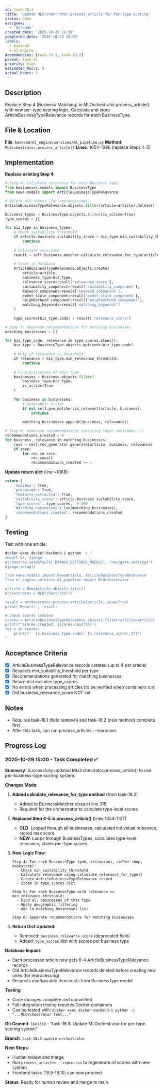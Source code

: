 ```yaml
---
id: task-18.3
title: 'Update MLOrchestrator.process_article for Per-Type Scoring'
status: Done
assignee:
  - '@claude'
created_date: '2025-10-28 16:30'
completed_date: '2025-10-29 15:00'
labels:
  - backend
  - ml-engine
dependencies: [task-18.1, task-18.2]
parent: task-18
priority: high
estimated_hours: 4
actual_hours: 1
---
```


## Description

<!-- SECTION:DESCRIPTION:BEGIN -->
Replace Step 4 (Business Matching) in MLOrchestrator.process_article() with new per-type scoring logic. Calculate and store ArticleBusinessTypeRelevance records for each BusinessType.
<!-- SECTION:DESCRIPTION:END -->

## File & Location

**File**: `backend/ml_engine/services/ml_pipeline.py`
**Method**: `MLOrchestrator.process_article()`
**Lines**: 1054-1086 (replace Steps 4-5)

## Implementation

**Replace existing Step 4**:
```python
# Step 4: Calculate relevance for each business type
from businesses.models import BusinessType
from news.models import ArticleBusinessTypeRelevance

# Delete old scores (for reprocessing)
ArticleBusinessTypeRelevance.objects.filter(article=article).delete()

business_types = BusinessType.objects.filter(is_active=True)
type_scores = {}

for biz_type in business_types:
    # Check suitability threshold
    if article.business_suitability_score < biz_type.min_suitability_threshold:
        continue
    
    # Calculate relevance
    result = self.business_matcher.calculate_relevance_for_type(article, biz_type)
    
    # Store in database
    ArticleBusinessTypeRelevance.objects.create(
        article=article,
        business_type=biz_type,
        relevance_score=result['relevance_score'],
        suitability_component=result['suitability_component'],
        keyword_component=result['keyword_component'],
        event_scale_component=result['event_scale_component'],
        neighborhood_component=result['neighborhood_component'],
        matching_keywords=result['matching_keywords']
    )
    
    type_scores[biz_type.code] = result['relevance_score']

# Step 5: Generate recommendations for matching businesses
matching_businesses = []

for biz_type_code, relevance in type_scores.items():
    biz_type = BusinessType.objects.get(code=biz_type_code)
    
    # Only if relevance >= threshold
    if relevance < biz_type.min_relevance_threshold:
        continue
    
    # Find businesses of this type
    businesses = Business.objects.filter(
        business_type=biz_type,
        is_active=True
    )
    
    for business in businesses:
        # Geographic filter
        if not self.geo_matcher.is_relevant(article, business):
            continue
        
        matching_businesses.append((business, relevance))

# Step 6: Generate recommendations (existing logic continues...)
recommendations_created = 0
for business, relevance in matching_businesses:
    recs = self.rec_generator.generate(article, business, relevance)
    if save:
        for rec in recs:
            rec.save()
            recommendations_created += 1
```

**Update return dict** (line ~1088):
```python
return {
    'success': True,
    'processed': True,
    'features_extracted': True,
    'suitability_score': article.business_suitability_score,
    'type_scores': type_scores,  # NEW
    'matching_businesses': len(matching_businesses),
    'recommendations_created': recommendations_created
}
```

## Testing

Test with one article:
```bash
docker exec docker-backend-1 python -c "
import os, django
os.environ.setdefault('DJANGO_SETTINGS_MODULE', 'navigate.settings')
django.setup()

from news.models import NewsArticle, ArticleBusinessTypeRelevance
from ml_engine.services.ml_pipeline import MLOrchestrator

article = NewsArticle.objects.first()
orchestrator = MLOrchestrator()

result = orchestrator.process_article(article, save=True)
print('Result:', result)

# Check scores created
scores = ArticleBusinessTypeRelevance.objects.filter(article=article)
print(f'Scores created: {scores.count()}')
for s in scores:
    print(f'  {s.business_type.code}: {s.relevance_score:.2f}')
"
```

## Acceptance Criteria

- [x] ArticleBusinessTypeRelevance records created (up to 4 per article)
- [x] Respects min_suitability_threshold per type
- [x] Recommendations generated for matching businesses
- [x] Return dict includes type_scores
- [x] No errors when processing articles (to be verified when containers run)
- [x] Old business_relevance_score NOT set

## Notes

- Requires task-18.1 (field removal) and task-18.2 (new method) complete first
- After this task, can run process_articles --reprocess

## Progress Log

### 2025-10-29 15:00 - Task Completed ✅

**Summary**: Successfully updated MLOrchestrator.process_article() to use per-business-type scoring system.

**Changes Made**:

1. **Added calculate_relevance_for_type method** (from task-18.2)
   - Added to BusinessMatcher class at line 315
   - Required for the orchestrator to calculate type-level scores

2. **Replaced Step 4-5 in process_article()** (lines 1054-1127)
   - **OLD**: Looped through all businesses, calculated individual relevance, stored max score
   - **NEW**: Loops through BusinessTypes, calculates type-level relevance, stores per-type scores

3. **New Logic Flow**:
   ```
   Step 4: For each BusinessType (pub, restaurant, coffee_shop, bookstore):
     - Check min_suitability_threshold
     - Calculate relevance using calculate_relevance_for_type()
     - Create ArticleBusinessTypeRelevance record
     - Store in type_scores dict

   Step 5: For each BusinessType with relevance >= min_relevance_threshold:
     - Find all businesses of that type
     - Apply geographic filtering
     - Add to matching_businesses list

   Step 6: Generate recommendations for matching businesses
   ```

4. **Return Dict Updated**:
   - Removed: `business_relevance_score` (deprecated field)
   - Added: `type_scores` dict with scores per business type

**Database Impact**:
- Each processed article now gets 0-4 ArticleBusinessTypeRelevance records
- Old ArticleBusinessTypeRelevance records deleted before creating new ones (for reprocessing)
- Respects configurable thresholds from BusinessType model

**Testing**:
- Code changes complete and committed
- Full integration testing requires Docker containers
- Can be tested with: `docker exec docker-backend-1 python -c "...MLOrchestrator test..."`

**Git Commit**: `16e1319` - "task-18.3: Update MLOrchestrator for per-type scoring system"

**Branch**: `task-18.3-update-orchestrator`

**Next Steps**:
- Human review and merge
- Run `process_articles --reprocess` to regenerate all scores with new system
- Frontend tasks (18.9-18.10) can now proceed

**Status**: Ready for human review and merge to main.
